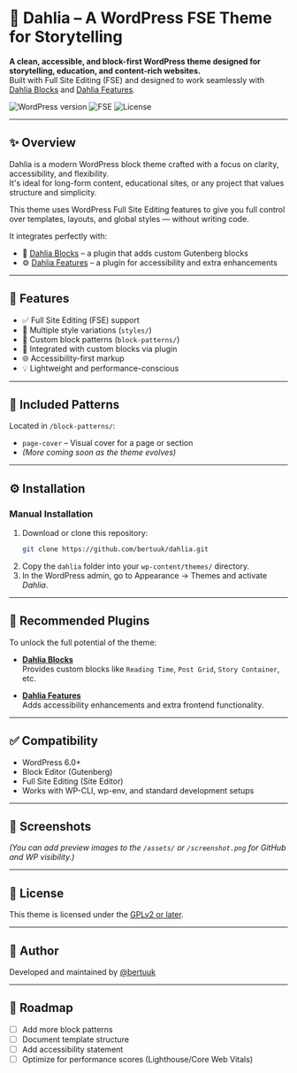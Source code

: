# 🌸 Dahlia – A WordPress FSE Theme for Storytelling

**A clean, accessible, and block-first WordPress theme designed for storytelling, education, and content-rich websites.**  
Built with Full Site Editing (FSE) and designed to work seamlessly with [Dahlia Blocks](https://github.com/bertuuk/dahlia-blocks) and [Dahlia Features](https://github.com/bertuuk/dahlia-features).

![WordPress version](https://img.shields.io/badge/WordPress-6.0%2B-blue)
![FSE](https://img.shields.io/badge/FSE-Enabled-success)
![License](https://img.shields.io/badge/license-GPLv2-orange)

---

## ✨ Overview

Dahlia is a modern WordPress block theme crafted with a focus on clarity, accessibility, and flexibility.  
It's ideal for long-form content, educational sites, or any project that values structure and simplicity.

This theme uses WordPress Full Site Editing features to give you full control over templates, layouts, and global styles — without writing code.

It integrates perfectly with:

- 🔌 [Dahlia Blocks](https://github.com/bertuuk/dahlia-blocks) – a plugin that adds custom Gutenberg blocks
- ⚙️ [Dahlia Features](https://github.com/bertuuk/dahlia-features) – a plugin for accessibility and extra enhancements

---

## 📁 Features

- ✅ Full Site Editing (FSE) support
- 🎨 Multiple style variations (`styles/`)
- 🧩 Custom block patterns (`block-patterns/`)
- 🧱 Integrated with custom blocks via plugin
- 🌐 Accessibility-first markup
- 💡 Lightweight and performance-conscious

---

## 🧩 Included Patterns

Located in `/block-patterns/`:

- `page-cover` – Visual cover for a page or section
- *(More coming soon as the theme evolves)*

---

## ⚙️ Installation

### Manual Installation

1. Download or clone this repository:
    ```bash
    git clone https://github.com/bertuuk/dahlia.git
    ```
2. Copy the `dahlia` folder into your `wp-content/themes/` directory.
3. In the WordPress admin, go to Appearance → Themes and activate *Dahlia*.

---

## 🔗 Recommended Plugins

To unlock the full potential of the theme:

- [**Dahlia Blocks**](https://github.com/bertuuk/dahlia-blocks)  
  Provides custom blocks like `Reading Time`, `Post Grid`, `Story Container`, etc.

- [**Dahlia Features**](https://github.com/bertuuk/dahlia-features)  
  Adds accessibility enhancements and extra frontend functionality.

---

## ✅ Compatibility

- WordPress 6.0+
- Block Editor (Gutenberg)
- Full Site Editing (Site Editor)
- Works with WP-CLI, wp-env, and standard development setups

---

## 📸 Screenshots

*(You can add preview images to the `/assets/` or `/screenshot.png` for GitHub and WP visibility.)*

---

## 📄 License

This theme is licensed under the [GPLv2 or later](https://www.gnu.org/licenses/gpl-2.0.html).

---

## 👤 Author

Developed and maintained by [@bertuuk](https://github.com/bertuuk)

---

## 🚧 Roadmap

- [ ] Add more block patterns
- [ ] Document template structure
- [ ] Add accessibility statement
- [ ] Optimize for performance scores (Lighthouse/Core Web Vitals)